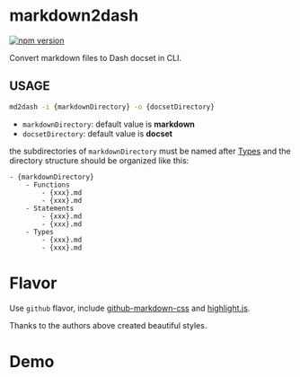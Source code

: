 # markdown2dash

[![npm version](https://badge.fury.io/js/markdown2dash.svg)](https://badge.fury.io/js/markdown2dash)

Convert markdown files to Dash docset in CLI.

## USAGE

```bash
md2dash -i {markdownDirectory} -o {docsetDirectory}
```

- `markdownDirectory`: default value is **markdown**
- `docsetDirectory`: default value is **docset**

the subdirectories of `markdownDirectory` must be named after [Types](https://kapeli.com/docsets#supportedentrytypes) and the directory structure should be organized like this:

	- {markdownDirectory}
		- Functions
			- {xxx}.md
			- {xxx}.md
		- Statements
			- {xxx}.md
			- {xxx}.md
		- Types
			- {xxx}.md
			- {xxx}.md

# Flavor

Use `github` flavor, include [github-markdown-css](https://github.com/sindresorhus/github-markdown-css/blob/gh-pages/github-markdown.css) and [highlight.js](https://github.com/isagalaev/highlight.js/blob/master/src/styles/github.css).

Thanks to the authors above created beautiful styles.

# Demo



